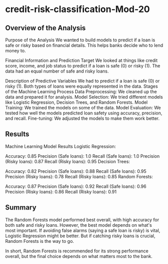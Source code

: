 # credit-risk-classification-Mod-20


## Overview of the Analysis
Purpose of the Analysis
We wanted to build models to predict if a loan is safe or risky based on financial details. This helps banks decide who to lend money to.

Financial Information and Prediction Target
We looked at things like credit score, income, and job status to predict if a loan is safe (0) or risky (1). The data had an equal number of safe and risky loans.

Description of Predictive Variables
We had to predict if a loan is safe (0) or risky (1).
Both types of loans were equally represented in the data.
Stages of the Machine Learning Process
Data Preprocessing: We cleaned up the data and prepared it for analysis.
Model Selection: We tried different models like Logistic Regression, Decision Trees, and Random Forests.
Model Training: We trained the models on some of the data.
Model Evaluation: We tested how well the models predicted loan safety using accuracy, precision, and recall.
Fine-tuning: We adjusted the models to make them work better.

## Results

Machine Learning Model Results
Logistic Regression:

Accuracy: 0.85
Precision (Safe loans): 1.0
Recall (Safe loans): 1.0
Precision (Risky loans): 0.87
Recall (Risky loans): 0.95
Decision Trees:

Accuracy: 0.82
Precision (Safe loans): 0.88
Recall (Safe loans): 0.95
Precision (Risky loans): 0.78
Recall (Risky loans): 0.85
Random Forests:

Accuracy: 0.87
Precision (Safe loans): 0.92
Recall (Safe loans): 0.96
Precision (Risky loans): 0.86
Recall (Risky loans): 0.91

## Summary
The Random Forests model performed best overall, with high accuracy for both safe and risky loans. However, the best model depends on what's most important. If avoiding false alarms (saying a safe loan is risky) is vital, Logistic Regression might be better. But if catching risky loans is crucial, Random Forests is the way to go.

In short, Random Forests is recommended for its strong performance overall, but the final choice depends on what matters most to the bank.
